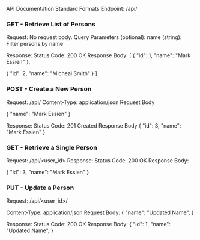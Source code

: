 API Documentation
Standard Formats
Endpoint: /api/

### GET - Retrieve List of Persons
Request:
  No request body.
  Query Parameters (optional):
  name (string): Filter persons by name

Response:
  Status Code: 200 OK
  Response Body:
  [
  {
    "id": 1,
    "name": "Mark Essien"
  },

  {
    "id": 2,
    "name": "Micheal Smith"
  }
]

### POST - Create a New Person
Request: /api/
Content-Type: application/json
Request Body

 {
  "name": "Mark Essien"
}

Response:
 Status Code: 201 Created
 Response Body
  {
  "id": 3,
  "name": "Mark Essien"
}

### GET - Retrieve a Single Person
Request: 
 /api/<user_id>
 Response:
 Status Code: 200 OK
 Response Body:
 
  {
  "id": 3,
  "name": "Mark Essien"
  }

  ### PUT - Update a Person
Request:
  /api/<user_id>/

Content-Type: application/json
Request Body:
  {
  "name": "Updated Name",
}

Response:
 Status Code: 200 OK
 Response Body:
 {
  "id": 1,
  "name": "Updated Name",
 }


